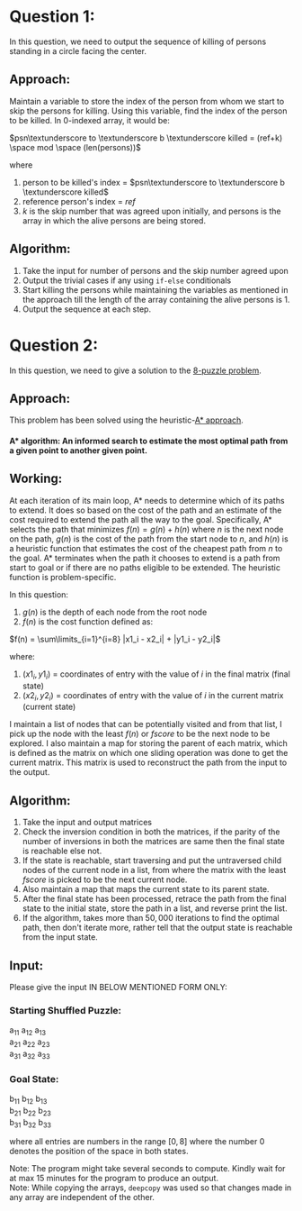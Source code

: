# Question 1:
In this question, we need to output the sequence of killing of persons standing in a circle facing the center.

## Approach:
Maintain a variable to store the index of the person from whom we start to skip the persons for killing.
Using this variable, find the index of the person to be killed. In 0-indexed array, it would be:

$psn\textunderscore to \textunderscore b \textunderscore killed = (ref+k) \space mod \space (len(persons))$
<br> 

where 
1. person to be killed's index = $psn\textunderscore to \textunderscore b \textunderscore killed$
2. reference person's index = $ref$
3. $k$ is the skip number that was agreed upon initially, and persons is the array in which the alive persons are being
stored.

## Algorithm:
1. Take the input for number of persons and the skip number agreed upon
2. Output the trivial cases if any using `if-else` conditionals
3. Start killing the persons while maintaining the variables as mentioned in the approach till the 
    length of the array containing the alive persons is $1$.
4. Output the sequence at each step.

# Question 2:
In this question, we need to give a solution to the [8-puzzle problem](http://gamescrafters.berkeley.edu/site-legacy-archive-sp20/games.php?puzzle=8puzzle).

## Approach:
This problem has been solved using the heuristic-[A* approach](https://en.wikipedia.org/wiki/A*_search_algorithm).<br>
#### A* algorithm: An informed search to estimate the most optimal path from a given point to another given point.

## Working: 
At each iteration of its main loop, A* needs to determine which of its paths to extend.
It does so based on the cost of the path and an estimate of the cost required to extend
the path all the way to the goal. Specifically, A* selects the path that minimizes $f(n)=g(n)+h(n)$
where $n$ is the next node on the path, $g(n)$ is the cost of the path from the start node to $n$, 
and $h(n)$ is a heuristic function that estimates the cost of the cheapest path from $n$ to the goal. 
A* terminates when the path it chooses to extend is a path from start to goal or if there are no paths eligible to be extended.
The heuristic function is problem-specific.

In this question:
1. $g(n)$ is the depth of each node from the root node
2. $f(n)$ is the cost function defined as:

$f(n) =  \sum\limits_{i=1}^{i=8} |x1_i - x2_i| + |y1_i - y2_i|$

where: 
1. $(x1_i, y1_i)$ = coordinates of entry with the value of $i$ in the final matrix   (final state) 
2. $(x2_i, y2_i)$ = coordinates of entry with the value of $i$ in the current matrix (current state)


I maintain a list of nodes that can be potentially visited and from that list, I pick up the node with the least
$f(n)$ or $fscore$ to be the next node to be explored.
I also maintain a map for storing the parent of each matrix, which is defined as the matrix on which one sliding 
operation was done to get the current matrix. This matrix is used to reconstruct the path from the input
to the output.

## Algorithm:
1. Take the input and output matrices
2. Check the inversion condition in both the matrices, if the parity of the number of inversions in both
    the matrices are same then the final state is reachable else not.
3. If the state is reachable, start traversing and put the untraversed child nodes of the current node in 
    a list, from where the matrix with the least $fscore$ is picked to be the next current node.
4. Also maintain a map that maps the current state to its parent state.
5. After the final state has been processed, retrace the path from the final state to the initial state, store the path in a list, and reverse print the list.
6. If the algorithm, takes more than $50,000$ iterations to find the optimal path, then don't iterate more, rather tell that the output state is reachable from the input state.

## Input:
Please give the input IN BELOW MENTIONED FORM ONLY:

### Starting Shuffled Puzzle:

a<sub>11</sub> a<sub>12</sub> a<sub>13</sub> <br>
a<sub>21</sub> a<sub>22</sub> a<sub>23</sub> <br>
a<sub>31</sub> a<sub>32</sub> a<sub>33</sub>

### Goal State:

b<sub>11</sub> b<sub>12</sub> b<sub>13</sub> <br>
b<sub>21</sub> b<sub>22</sub> b<sub>23</sub> <br>
b<sub>31</sub> b<sub>32</sub> b<sub>33</sub>

where all entries are numbers in the range $[0, 8]$ where the number $0$ denotes the position of the space in both states.

Note: The program might take several seconds to compute. Kindly wait for at max $15$ minutes for the program to produce an output. <br>
Note: While copying the arrays, `deepcopy` was used so that changes made in any array are independent of the other.
